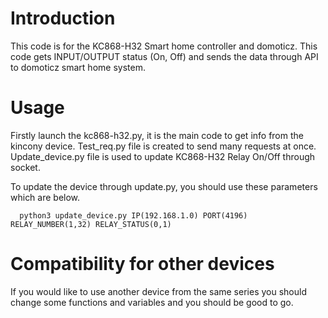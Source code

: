 # Introduction
This code is for the KC868-H32 Smart home controller and domoticz.
This code gets INPUT/OUTPUT status (On, Off) and sends the data through API to domoticz smart home system.
# Usage
Firstly launch the kc868-h32.py, it is the main code to get info from the kincony device.
Test_req.py file is created to send many requests at once.
Update_device.py file is used to update KC868-H32 Relay On/Off through socket.

To update the device through update.py, you should use these parameters which are below.
```
  python3 update_device.py IP(192.168.1.0) PORT(4196) RELAY_NUMBER(1,32) RELAY_STATUS(0,1)
```
# Compatibility for other devices
If you would like to use another device from the same series you should change some functions and variables and you should be good to go.
